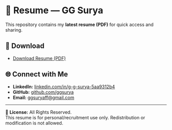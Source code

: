 # 📄 Resume — GG Surya

This repository contains my **latest resume (PDF)** for quick access and sharing.

## 🔗 Download
- [Download Resume (PDF)](https://github.com/ggsurya/resume/blob/main/GG_SURYA_Resume.pdf)

## 🌐 Connect with Me
- **LinkedIn:** [linkedin.com/in/g-g-surya-5aa9312b4](https://www.linkedin.com/in/g-g-surya-5aa9312b4)  
- **GitHub:** [github.com/ggsurya](https://github.com/ggsurya)  
- **Email:** ggsuryaff@gmail.com

---

📜 **License:** All Rights Reserved.  
This resume is for personal/recruitment use only. Redistribution or modification is not allowed.
